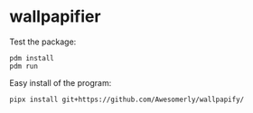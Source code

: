 # wallpapifier

Test the package:
```
pdm install
pdm run
```

Easy install of the program:
```
pipx install git+https://github.com/Awesomerly/wallpapify/
```
